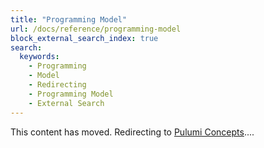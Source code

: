 ```yaml
---
title: "Programming Model"
url: /docs/reference/programming-model
block_external_search_index: true
search:
  keywords:
    - Programming
    - Model
    - Redirecting
    - Programming Model
    - External Search
---
```


<!--
    Including a fallback redirect lets search engines know the content has moved, and
    waiting a few seconds before redirecting gives the script (see redirects.ts) a chance
    to locate a matching anchor.
-->
<meta http-equiv="refresh" content="4; url=/docs/concepts">

This content has moved. Redirecting to [Pulumi Concepts](/docs/concepts)....
